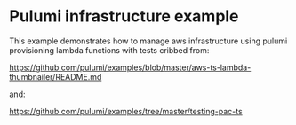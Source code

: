 # Pulumi infrastructure example

This example demonstrates how to manage aws infrastructure using pulumi provisioning lambda functions with tests cribbed from:

https://github.com/pulumi/examples/blob/master/aws-ts-lambda-thumbnailer/README.md

and:

https://github.com/pulumi/examples/tree/master/testing-pac-ts